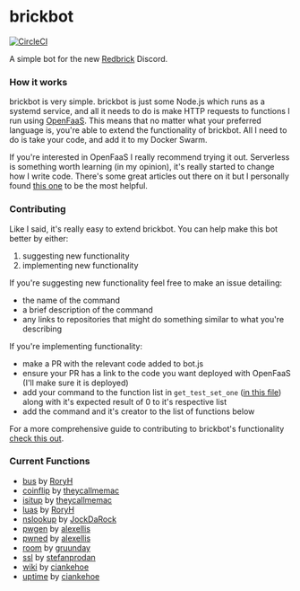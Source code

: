 # brickbot

[![CircleCI](https://circleci.com/gh/theycallmemac/brickbot.svg?style=svg)](https://circleci.com/gh/theycallmemac/brickbot)

A simple bot for the new [Redbrick](https://github.com/redbrick) Discord.

### How it works

brickbot is very simple. brickbot is just some Node.js which runs as a systemd service, and all it needs to do is make HTTP requests to functions I run using [OpenFaaS](https://github.com/openfaas/faas). This means that no matter what your preferred language is, you're able to extend the functionality of brickbot. All I need to do is take your code, and add it to my Docker Swarm. 

If you're interested in OpenFaaS I really recommend trying it out. Serverless is something worth learning (in my opinion), it's really started to change how I write code. There's some great articles out there on it but I personally found [this one](https://medium.com/@thomas.shaw78/bash-functions-as-a-service-b4033bc1ee97) to be the most helpful.

### Contributing

Like I said, it's really easy to extend brickbot. You can help make this bot better by either:

1. suggesting new functionality
2. implementing new functionality

If you're suggesting new functionality feel free to make an issue detailing:
- the name of the command
- a brief description of the command
- any links to repositories that might do something similar to what you're describing

If you're implementing functionality:
- make a PR with the relevant code added to bot.js
- ensure your PR has a link to the code you want deployed with OpenFaaS (I'll make sure it is deployed)
- add your command to the function list in `get_test_set_one` ([in this file](https://github.com/theycallmemac/brickbot/blob/master/tests/endpoints.py)) along with it's expected result of 0 to it's respective list
- add the command and it's creator to the list of functions below

For a more comprehensive guide to contributing to brickbot's functionality [check this out](https://github.com/theycallmemac/brickbot/blob/master/CONTRIBUTING.md).

### Current Functions

- [bus](https://github.com/RoryH/dublinbus-luas-api) by [RoryH](https://github.com/RoryH)
- [coinflip](https://gist.github.com/theycallmemac/f66b0afeca215df97869dd28612bea74) by [theycallmemac](https://github.com/theycallmemac/)
- [isitup](https://github.com/theycallmemac/isitup) by [theycallmemac](https://github.com/theycallmemac)
- [luas](https://github.com/RoryH/dublinbus-luas-api) by [RoryH](https://github.com/RoryH)
- [nslookup](https://github.com/JockDaRock/nslookup_faas) by [JockDaRock](https://github.com/JockDaRock)
- [pwgen](https://github.com/openfaas/faas/tree/master/sample-functions/pwgen) by [alexellis](https://github.com/alexellis)
- [pwned](https://github.com/openfaas/faas/tree/master/sample-functions/haveibeenpwned) by [alexellis](https://github.com/alexellis)
- [room](https://gist.github.com/theycallmemac/43b8c9973b978fa7cb2769cc6f3d4cdc) by [gruunday](https://github.com/gruunday)
- [ssl](https://github.com/stefanprodan/openfaas-certinfo) by [stefanprodan](https://github.com/stefanprodan)
- [wiki](https://github.com/ciankehoe/brickbot-wiki) by [ciankehoe](https://github.com/ciankehoe)
- [uptime](https://gist.github.com/theycallmemac/36a0bfa7455c74dd50a76d2190478e91) by [ciankehoe](https://github.com/theycallmemac)
